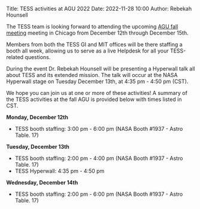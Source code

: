 Title: TESS activities at AGU 2022
Date: 2022-11-28 10:00
Author: Rebekah Hounsell

The TESS team is looking forward to attending the upcoming [AGU fall meeting](https://www.agu.org/Fall-Meeting) meeting in Chicago from December 12th through December 15th.  

Members from both the TESS GI and MIT offices will be there staffing a booth all week, allowing us to serve as a live Helpdesk for all your TESS-related questions. 

During the event Dr. Rebekah Hounsell will be presenting a Hyperwall talk all about TESS and its extended mission. The talk will occur at the NASA Hyperwall stage on Tuesday December 13th, at 4:35 pm - 4:50 pm (CST).

We hope you can join us at one or more of these activities! A summary of the TESS activities at the fall AGU is provided below with times listed in CST.


<b> Monday, December 12th </b>

- TESS booth staffing: 3:00 pm - 6:00 pm (NASA Booth #1937 - Astro Table. 17) 

<b> Tuesday, December 13th </b>

- TESS booth staffing: 2:00 pm - 4:00 pm (NASA Booth #1937 - Astro Table. 17) 
- TESS Hyperwall: 4:35 pm - 4:50 pm 

<b> Wednesday, December 14th </b>

- TESS booth staffing: 2:00 pm - 6:00 pm (NASA Booth #1937 - Astro Table. 17) 

